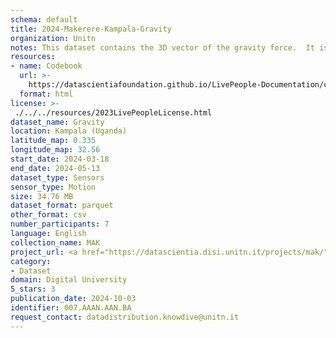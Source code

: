 ```yaml
---
schema: default
title: 2024-Makerere-Kampala-Gravity
organization: Unitn
notes: This dataset contains the 3D vector of the gravity force.  It is part of the Makerere data collection, which contains data about the everyday life activities of students coming from Makerere University located in Uganda. The data were collected via questionnaires, data coming from 30 smartphone sensors associated to thousand self-reported annotations over a period of 8 weeks.
resources:
- name: Codebook
  url: >-
    https://datascientiafoundation.github.io/LivePeople-Documentation/codebooks/2024-MAK-Kampala-gravity.html
  format: html
license: >-
 ./../../resources/2023LivePeopleLicense.html
dataset_name: Gravity
location: Kampala (Uganda)
latitude_map: 0.335
longitude_map: 32.56
start_date: 2024-03-18
end_date: 2024-05-13
dataset_type: Sensors
sensor_type: Motion
size: 34.76 MB
dataset_format: parquet
other_format: csv
number_participants: 7
language: English
collection_name: MAK
project_url: <a href="https://datascientia.disi.unitn.it/projects/mak/">https://datascientia.disi.unitn.it/projects/mak/</a>
category:
- Dataset
domain: Digital University
5_stars: 3
publication_date: 2024-10-03
identifier: 007.AAAN.AAN.BA
request_contact: datadistribution.knowdive@unitn.it
---
```



